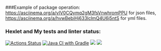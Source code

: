 ###Example of package operation: 
https://asciinema.org/a/vIV0CQymq2gM3fsVnwhromPPU for json files,
https://asciinema.org/a/hvwBebiHj633lclmQ4U6j5ntS for yml files.
### Hexlet and My tests and linter status:
[![Actions Status](https://github.com/LotBag/java-project-71/actions/workflows/hexlet-check.yml/badge.svg)](https://github.com/LotBag/java-project-71/actions)
[![Java CI with Gradle](https://github.com/LotBag/java-project-71/actions/workflows/yes.yaml/badge.svg)](https://github.com/LotBag/java-project-71/actions/workflows/yes.yaml)
<a href="https://codeclimate.com/github/LotBag/java-project-71/maintainability"><img src="https://api.codeclimate.com/v1/badges/e4984bf7b8174be70b27/maintainability" /></a>
<a href="https://codeclimate.com/github/LotBag/java-project-71/test_coverage"><img src="https://api.codeclimate.com/v1/badges/e4984bf7b8174be70b27/test_coverage" /></a>
